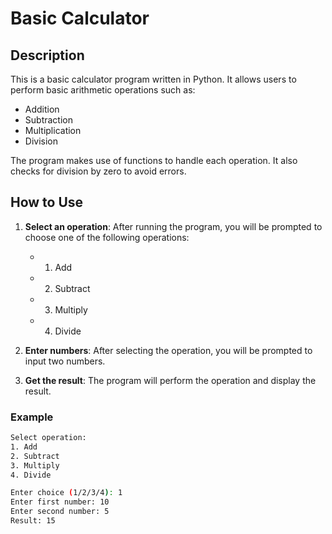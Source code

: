 # Basic Calculator

## Description
This is a basic calculator program written in Python. It allows users to perform basic arithmetic operations such as:
- Addition
- Subtraction
- Multiplication
- Division

The program makes use of functions to handle each operation. It also checks for division by zero to avoid errors.

## How to Use
1. **Select an operation**: After running the program, you will be prompted to choose one of the following operations:
   - 1. Add
   - 2. Subtract
   - 3. Multiply
   - 4. Divide

2. **Enter numbers**: After selecting the operation, you will be prompted to input two numbers.

3. **Get the result**: The program will perform the operation and display the result.

### Example
```bash
Select operation:
1. Add
2. Subtract
3. Multiply
4. Divide

Enter choice (1/2/3/4): 1
Enter first number: 10
Enter second number: 5
Result: 15
